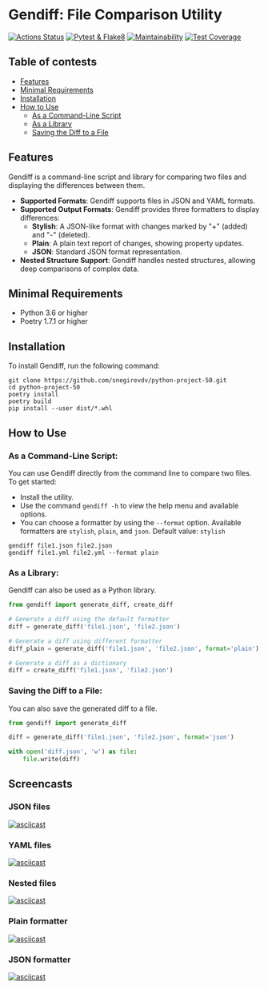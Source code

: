 # Gendiff: File Comparison Utility

[![Actions Status](https://github.com/snegirevdv/python-project-50/actions/workflows/hexlet-check.yml/badge.svg)](https://github.com/snegirevdv/python-project-50/actions)
[![Pytest & Flake8](https://github.com/snegirevdv/python-project-50/actions/workflows/check.yml/badge.svg)](https://github.com/snegirevdv/python-project-50/actions/workflows/check.yml)
[![Maintainability](https://api.codeclimate.com/v1/badges/8ad89f355494a105cad3/maintainability)](https://codeclimate.com/github/snegirevdv/python-project-50/maintainability)
[![Test Coverage](https://api.codeclimate.com/v1/badges/8ad89f355494a105cad3/test_coverage)](https://codeclimate.com/github/snegirevdv/python-project-50/test_coverage)


## Table of contests
- [Features](#features)
- [Minimal Requirements](#minimal-requirements)
- [Installation](#installation)
- [How to Use](#how-to-use)
   - [As a Command-Line Script](#as-a-command-line-script)
   - [As a Library](#as-a-library)
   - [Saving the Diff to a File](#saving-the-diff-to-a-file)

## Features
Gendiff is a command-line script and library for comparing two files and displaying the differences between them. 
- **Supported Formats**: Gendiff supports files in JSON and YAML formats.
- **Supported Output Formats**: Gendiff provides three formatters to display differences:
  - **Stylish**: A JSON-like format with changes marked by "+" (added) and "-" (deleted).
  - **Plain**: A plain text report of changes, showing property updates.
  - **JSON**: Standard JSON format representation.
- **Nested Structure Support**: Gendiff handles nested structures, allowing deep comparisons of complex data. 

## Minimal Requirements
- Python 3.6 or higher
- Poetry 1.7.1 or higher

## Installation
To install Gendiff, run the following command:
```shell
git clone https://github.com/snegirevdv/python-project-50.git
cd python-project-50
poetry install
poetry build
pip install --user dist/*.whl
```

## How to Use

### As a Command-Line Script:
You can use Gendiff directly from the command line to compare two files. 
To get started:
- Install the utility.
- Use the command `gendiff -h` to view the help menu and available options.
- You can choose a formatter by using the `--format` option. Available formatters are `stylish`, `plain`, and `json`. Default value: `stylish`
```shell
gendiff file1.json file2.json
gendiff file1.yml file2.yml --format plain
```

### As a Library:
Gendiff can also be used as a Python library.
```python
from gendiff import generate_diff, create_diff

# Generate a diff using the default formatter
diff = generate_diff('file1.json', 'file2.json')

# Generate a diff using different formatter
diff_plain = generate_diff('file1.json', 'file2.json', format='plain')

# Generate a diff as a dictionary
diff = create_diff('file1.json', 'file2.json')
```

### Saving the Diff to a File:
You can also save the generated diff to a file. 
```python
from gendiff import generate_diff

diff = generate_diff('file1.json', 'file2.json', format='json')

with open('diff.json', 'w') as file:
    file.write(diff)
```

## Screencasts

### JSON files
[![asciicast](https://asciinema.org/a/zAUM8hA0DwgeRmr3qmwCQTm7m.svg)](https://asciinema.org/a/zAUM8hA0DwgeRmr3qmwCQTm7m)

### YAML files
[![asciicast](https://asciinema.org/a/JosKZxNTw0EKaKJwi5rnjvkPe.svg)](https://asciinema.org/a/JosKZxNTw0EKaKJwi5rnjvkPe)

### Nested files
[![asciicast](https://asciinema.org/a/VmrxixnaWbX8B96CT4fTc7uGk.svg)](https://asciinema.org/a/VmrxixnaWbX8B96CT4fTc7uGk)

### Plain formatter
[![asciicast](https://asciinema.org/a/zLViyGVoY9ua4g4xXFvdvw3bJ.svg)](https://asciinema.org/a/zLViyGVoY9ua4g4xXFvdvw3bJ)

### JSON formatter
[![asciicast](https://asciinema.org/a/92x4i6argozQEjKWcgTQC6lrn.svg)](https://asciinema.org/a/92x4i6argozQEjKWcgTQC6lrn)